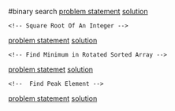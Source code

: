 #binary search 
    <!-- Sort An Array of 0s, 1s and 2s -->
[problem statement](https://www.naukri.com/code360/problems/sort-an-array-of-0s-1s-and-2s_892977)
    [solution](./binary_search1.cpp)

    <!-- Square Root Of An Integer -->
[problem statement](https://www.naukri.com/code360/problems/square-root-of-an-integer_1089689)
    [solution](./binary_search2.cpp)

    <!-- Find Minimum in Rotated Sorted Array -->
[problem statemet](https://www.naukri.com/code360/problems/rotated-array_1093219?leftPanelTabValue=PROBLEM&customSource=studio_nav)
[solution](binary_search3.cpp)

    <!--  Find Peak Element -->
 [problem statement](https://www.naukri.com/code360/problems/find-peak-element_1081482)
 [solution](.binary_search4.cpp)

